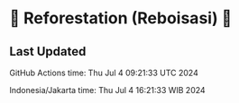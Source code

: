 
# 🌳 Reforestation (Reboisasi) 🌲

## Last Updated

GitHub Actions time: Thu Jul  4 09:21:33 UTC 2024

Indonesia/Jakarta time: Thu Jul  4 16:21:33 WIB 2024
